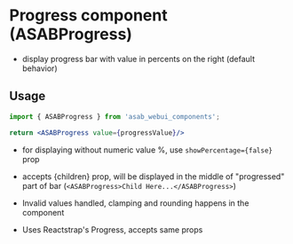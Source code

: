 # Progress component (ASABProgress)

- display progress bar with value in percents on the right (default behavior)

## Usage

```jsx
import { ASABProgress } from 'asab_webui_components';

return <ASABProgress value={progressValue}/>
```

- for displaying without numeric value %, use `showPercentage={false}` prop

- accepts {children} prop, will be displayed in the middle of "progressed" part of bar (```<ASABProgress>Child Here...</ASABProgress>```)

- Invalid values handled, clamping and rounding happens in the component

- Uses Reactstrap's Progress, accepts same props
